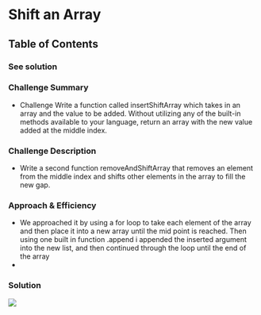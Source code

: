 # Shift an Array
## Table of Contents
### See solution

### Challenge Summary
<!-- Short summary or background information -->
- Challenge Write a function called insertShiftArray which takes in an array and the value to be added. Without utilizing any of the built-in methods available to your language, return an array with the new value added at the middle index.

### Challenge Description
<!-- Description of the challenge -->
- Write a second function removeAndShiftArray that removes an element from the middle index and shifts other elements in the array to fill the new gap.

### Approach & Efficiency
<!-- What approach did you take? Why? What is the Big O space/time for this approach? -->
- We approached it by using a for loop to take each element of the array and then place it into a new array until the mid point is reached. Then using one built in function .append i appended the inserted argument into the new list, and then continued through the loop until the end of the array
- 

### Solution

![](../../assets/aww-board.png)
